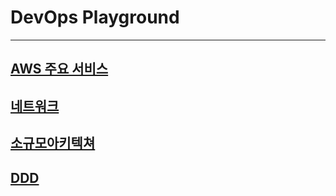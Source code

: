 # DevOps Playground

---

## [AWS 주요 서비스](./awsService/README.md)
## [네트워크](./network/Network.md)
## [소규모아키텍쳐](./smallArchitecture/smallArchitecture.md)
## [DDD](./DDD/DDD.md)